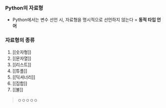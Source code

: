 ### Python의 자료형
+ Python에서는 변수 선언 시, 자료형을 명시적으로 선언하지 않는다 = **동적 타입 언어**

### 자료형의 종류
1. [[숫자형]]
2. [[문자열]]
3. [[리스트]]
4. [[튜플]]
5. [[딕셔너리]]
6. [[집합]]
7. [[불]]

>ㅇㅇㅇㅇㅇ

